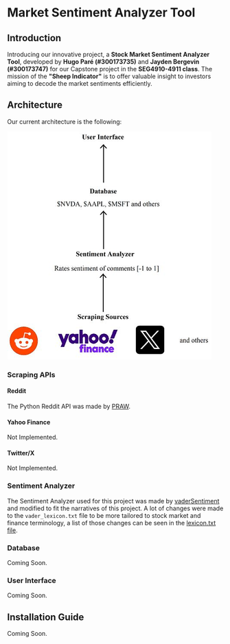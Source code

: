 # Market Sentiment Analyzer Tool

## Introduction

Introducing our innovative project, a **Stock Market Sentiment Analyzer Tool**, developed by **Hugo Paré (#300173735)** and **Jayden Bergevin (#300173747)** for our Capstone project in the **SEG4910-4911 class**. The mission of the **"Sheep Indicator"** is to offer valuable insight to investors aiming to decode the market sentiments efficiently.

## Architecture

Our current architecture is the following:

![image](./docs/architecture%20image.JPG)

### Scraping APIs

#### Reddit

The Python Reddit API was made by [PRAW](https://praw.readthedocs.io/en/stable/).

#### Yahoo Finance

Not Implemented.

#### Twitter/X

Not Implemented.

### Sentiment Analyzer

The Sentiment Analyzer used for this project was made by [vaderSentiment](https://pypi.org/project/vaderSentiment/) and modified to fit the narratives of this project. A lot of changes were made to the `vader_lexicon.txt` file to be more tailored to stock market and finance terminology, a list of those changes can be seen in the [lexicon.txt file](lexicon.txt).

### Database

Coming Soon.

### User Interface

Coming Soon.

## Installation Guide

Coming Soon.


